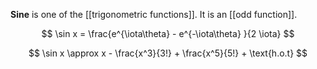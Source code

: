 **Sine** is one of the [[trigonometric functions]]. It is an [[odd function]].

$$
\sin x = \frac{e^{\iota\theta} - e^{-\iota\theta} }{2 \iota}
$$

$$
\sin x \approx x - \frac{x^3}{3!} + \frac{x^5}{5!} + \text{h.o.t}
$$